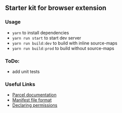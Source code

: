 ## Starter kit for browser extension

### Usage

- `yarn` to install dependencies
- `yarn run start` to start dev server
- `yarn run build:dev` to build with inline source-maps
- `yarn run build:prod` to build without source-maps

### ToDo:

- add unit tests

### Useful Links

- [Parcel documentation](https://parceljs.org/docs/)
- [Manifest file format](https://developer.chrome.com/docs/extensions/mv3/manifest/)
- [Declaring permissions](https://developer.chrome.com/docs/extensions/mv3/declare_permissions/)